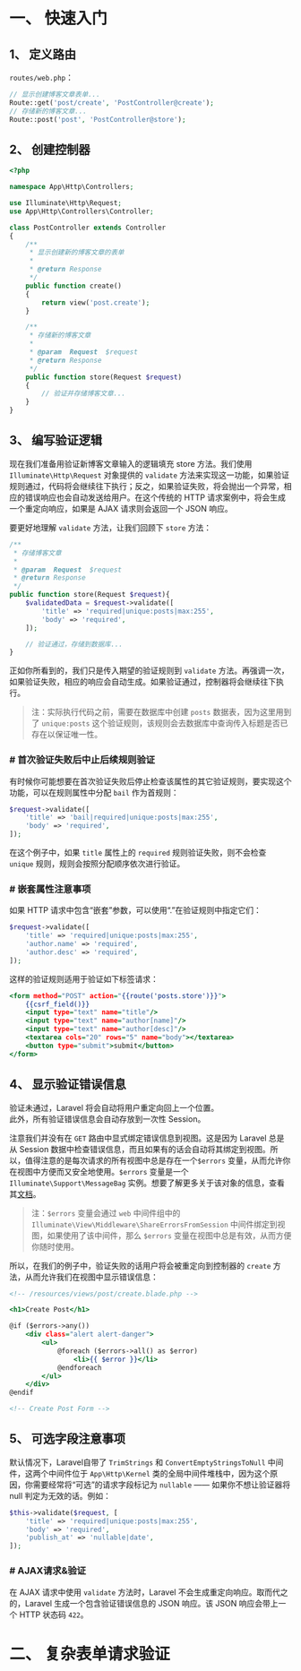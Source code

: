 
# 一、 快速入门
## 1、 定义路由
`routes/web.php`：  
```php
// 显示创建博客文章表单...
Route::get('post/create', 'PostController@create');
// 存储新的博客文章...
Route::post('post', 'PostController@store');
```

## 2、 创建控制器
```php
<?php

namespace App\Http\Controllers;

use Illuminate\Http\Request;
use App\Http\Controllers\Controller;

class PostController extends Controller
{
    /**
     * 显示创建新的博客文章的表单
     *
     * @return Response
     */
    public function create()
    {
        return view('post.create');
    }

    /**
     * 存储新的博客文章
     *
     * @param  Request  $request
     * @return Response
     */
    public function store(Request $request)
    {
        // 验证并存储博客文章...
    }
}
```

## 3、 编写验证逻辑
现在我们准备用验证新博客文章输入的逻辑填充 store 方法。我们使用 `Illuminate\Http\Request` 对象提供的 `validate` 方法来实现这一功能，如果验证规则通过，代码将会继续往下执行；反之，如果验证失败，将会抛出一个异常，相应的错误响应也会自动发送给用户。在这个传统的 HTTP 请求案例中，将会生成一个重定向响应，如果是 AJAX 请求则会返回一个 JSON 响应。  

要更好地理解 `validate` 方法，让我们回顾下 `store` 方法：  
```php
/**
 * 存储博客文章
 *
 * @param  Request  $request
 * @return Response
 */
public function store(Request $request){
    $validatedData = $request->validate([
        'title' => 'required|unique:posts|max:255',
        'body' => 'required',
    ]);

    // 验证通过，存储到数据库...
}
```

正如你所看到的，我们只是传入期望的验证规则到 `validate` 方法。再强调一次，如果验证失败，相应的响应会自动生成。如果验证通过，控制器将会继续往下执行。  

>注：实际执行代码之前，需要在数据库中创建 `posts` 数据表，因为这里用到了 `unique:posts` 这个验证规则，该规则会去数据库中查询传入标题是否已存在以保证唯一性。  

### \# 首次验证失败后中止后续规则验证
有时候你可能想要在首次验证失败后停止检查该属性的其它验证规则，要实现这个功能，可以在规则属性中分配 `bail` 作为首规则：  
```php
$request->validate([
    'title' => 'bail|required|unique:posts|max:255',
    'body' => 'required',
]);
```
在这个例子中，如果 `title` 属性上的 `required` 规则验证失败，则不会检查 `unique` 规则，规则会按照分配顺序依次进行验证。  

### \# 嵌套属性注意事项
如果 HTTP 请求中包含“嵌套”参数，可以使用“.”在验证规则中指定它们：  
```php
$request->validate([
    'title' => 'required|unique:posts|max:255',
    'author.name' => 'required',
    'author.desc' => 'required',
]);
```
这样的验证规则适用于验证如下标签请求：  
```htm
<form method="POST" action="{{route('posts.store')}}">
    {{csrf_field()}}
    <input type="text" name="title"/>
    <input type="text" name="author[name]"/>
    <input type="text" name="author[desc]"/>
    <textarea cols="20" rows="5" name="body"></textarea>
    <button type="submit">submit</button>
</form>
```

## 4、 显示验证错误信息
验证未通过，Laravel 将会自动将用户重定向回上一个位置。  
此外，所有验证错误信息会自动存放到一次性 Session。  

注意我们并没有在 `GET` 路由中显式绑定错误信息到视图。这是因为 Laravel 总是从 Session 数据中检查错误信息，而且如果有的话会自动将其绑定到视图。所以，值得注意的是每次请求的所有视图中总是存在一个`$errors` 变量，从而允许你在视图中方便而又安全地使用。`$errors` 变量是一个`Illuminate\Support\MessageBag` 实例。想要了解更多关于该对象的信息，查看其[文档](https://laravelacademy.org/post/7978.html#toc_15)。

>注：`$errors` 变量会通过 `web` 中间件组中的 `Illuminate\View\Middleware\ShareErrorsFromSession` 中间件绑定到视图，如果使用了该中间件，那么 `$errors` 变量在视图中总是有效，从而方便你随时使用。  

所以，在我们的例子中，验证失败的话用户将会被重定向到控制器的 `create` 方法，从而允许我们在视图中显示错误信息：  
```htm
<!-- /resources/views/post/create.blade.php -->

<h1>Create Post</h1>

@if ($errors->any())
    <div class="alert alert-danger">
        <ul>
            @foreach ($errors->all() as $error)
                <li>{{ $error }}</li>
            @endforeach
        </ul>
    </div>
@endif

<!-- Create Post Form -->
```

## 5、 可选字段注意事项
默认情况下，Laravel自带了 `TrimStrings` 和 `ConvertEmptyStringsToNull` 中间件，这两个中间件位于 `App\Http\Kernel` 类的全局中间件堆栈中，因为这个原因，你需要经常将“可选”的请求字段标记为 `nullable` —— 如果你不想让验证器将 null 判定为无效的话。例如：  
```php
$this->validate($request, [
    'title' => 'required|unique:posts|max:255',
    'body' => 'required',
    'publish_at' => 'nullable|date',
]);
```

### \# AJAX请求&验证
在 AJAX 请求中使用 `validate` 方法时，Laravel 不会生成重定向响应。取而代之的，Laravel 生成一个包含验证错误信息的 JSON 响应。该 JSON 响应会带上一个 HTTP 状态码 `422`。  




# 二、 复杂表单请求验证

